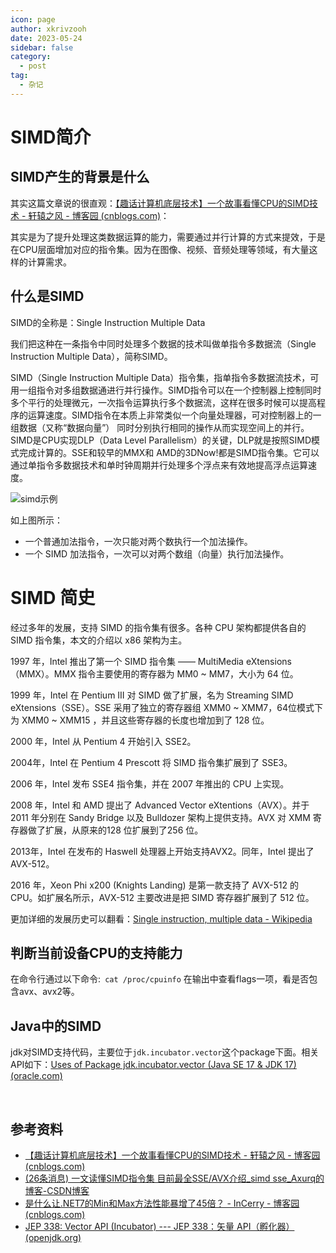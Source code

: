 ```yaml
---
icon: page
author: xkrivzooh
date: 2023-05-24
sidebar: false
category:
  - post
tag:
  - 杂记
---
```



# SIMD简介

## SIMD产生的背景是什么

其实这篇文章说的很直观：[【趣话计算机底层技术】一个故事看懂CPU的SIMD技术 - 轩辕之风 - 博客园 (cnblogs.com)](https://www.cnblogs.com/xuanyuan/p/16048303.html)：

其实是为了提升处理这类数据运算的能力，需要通过并行计算的方式来提效，于是在CPU层面增加对应的指令集。因为在图像、视频、音频处理等领域，有大量这样的计算需求。

## 什么是SIMD

SIMD的全称是：Single Instruction Multiple Data

我们把这种在一条指令中同时处理多个数据的技术叫做单指令多数据流（Single Instruction Multiple Data），简称SIMD。

SIMD（Single Instruction Multiple Data）指令集，指单指令多数据流技术，可用一组指令对多组数据通进行并行操作。SIMD指令可以在一个控制器上控制同时多个平行的处理微元，一次指令运算执行多个数据流，这样在很多时候可以提高程序的运算速度。SIMD指令在本质上非常类似一个向量处理器，可对控制器上的一组数据（又称“数据向量”） 同时分别执行相同的操作从而实现空间上的并行。SIMD是CPU实现DLP（Data Level Parallelism）的关键，DLP就是按照SIMD模式完成计算的。SSE和较早的MMX和 AMD的3DNow!都是SIMD指令集。它可以通过单指令多数据技术和单时钟周期并行处理多个浮点来有效地提高浮点运算速度。

![simd示例](https://wenchao.ren/img/2023/05/1684916416-db415d7d0c497a759685d8bdf1f7d385-202305241620048.png)

如上图所示：

* 一个普通加法指令，一次只能对两个数执行一个加法操作。
* 一个 SIMD 加法指令，一次可以对两个数组（向量）执行加法操作。

# SIMD 简史

经过多年的发展，支持 SIMD 的指令集有很多。各种 CPU 架构都提供各自的 SIMD 指令集，本文的介绍以 x86 架构为主。

1997 年，Intel 推出了第一个 SIMD 指令集 —— MultiMedia eXtensions（MMX）。MMX 指令主要使用的寄存器为 MM0 ~ MM7，大小为 64 位。

1999 年，Intel 在 Pentium III 对 SIMD 做了扩展，名为 Streaming SIMD eXtensions（SSE）。SSE 采用了独立的寄存器组 XMM0 ~ XMM7，64位模式下为 XMM0 ~ XMM15 ，并且这些寄存器的长度也增加到了 128 位。

2000 年，Intel 从 Pentium 4  开始引入 SSE2。

2004年，Intel 在 Pentium 4 Prescott 将 SIMD 指令集扩展到了 SSE3。

2006 年，Intel 发布 SSE4 指令集，并在 2007 年推出的 CPU 上实现。

2008 年，Intel 和 AMD 提出了 Advanced Vector eXtentions（AVX）。并于 2011 年分别在 Sandy Bridge 以及 Bulldozer 架构上提供支持。AVX 对 XMM 寄存器做了扩展，从原来的128 位扩展到了256 位。

2013年，Intel 在发布的 Haswell 处理器上开始支持AVX2。同年，Intel 提出了 AVX-512。

2016 年，Xeon Phi x200 (Knights Landing) 是第一款支持了 AVX-512 的 CPU。如扩展名所示，AVX-512 主要改进是把 SIMD 寄存器扩展到了 512 位。

更加详细的发展历史可以翻看：[Single instruction, multiple data - Wikipedia](https://en.wikipedia.org/wiki/Single_instruction,_multiple_data)

## 判断当前设备CPU的支持能力

在命令行通过以下命令:` cat /proc/cpuinfo` 在输出中查看flags一项，看是否包含avx、avx2等。

## Java中的SIMD

jdk对SIMD支持代码，主要位于`jdk.incubator.vector`这个package下面。相关API如下：[Uses of Package jdk.incubator.vector (Java SE 17 &amp; JDK 17) (oracle.com)](https://docs.oracle.com/en/java/javase/17/docs/api/jdk.incubator.vector/jdk/incubator/vector/package-use.html)

‍

## 参考资料

* [【趣话计算机底层技术】一个故事看懂CPU的SIMD技术 - 轩辕之风 - 博客园 (cnblogs.com)](https://www.cnblogs.com/xuanyuan/p/16048303.html)
* [(26条消息) 一文读懂SIMD指令集 目前最全SSE/AVX介绍_simd sse_Axurq的博客-CSDN博客](https://blog.csdn.net/qq_32916805/article/details/117637192)
* [是什么让.NET7的Min和Max方法性能暴增了45倍？ - InCerry - 博客园 (cnblogs.com)](https://www.cnblogs.com/InCerry/p/how_to_use_simd_improve_dotnet7_min_max_performance.html)
* [JEP 338: Vector API (Incubator) --- JEP 338：矢量 API（孵化器） (openjdk.org)](https://openjdk.org/jeps/338)

<!-- @include: ../scaffolds/post_footer.md -->

